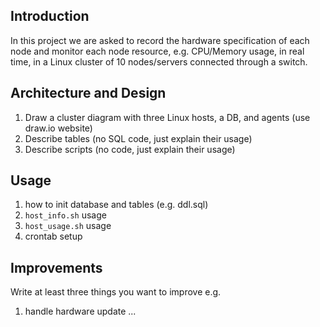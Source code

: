 ## Introduction

In this project we are asked to record the hardware specification of each node
and monitor each node resource, e.g. CPU/Memory usage, in real time, in a Linux
cluster of 10 nodes/servers connected through a switch.     

## Architecture and Design
1) Draw a cluster diagram with three Linux hosts, a DB, and agents (use draw.io website)
2) Describe tables (no SQL code, just explain their usage)
3) Describe scripts (no code, just explain their usage)

## Usage
1) how to init database and tables (e.g. ddl.sql)
2) `host_info.sh` usage
3) `host_usage.sh` usage
4) crontab setup

## Improvements
Write at least three things you want to improve
e.g.
1) handle hardware update
...
